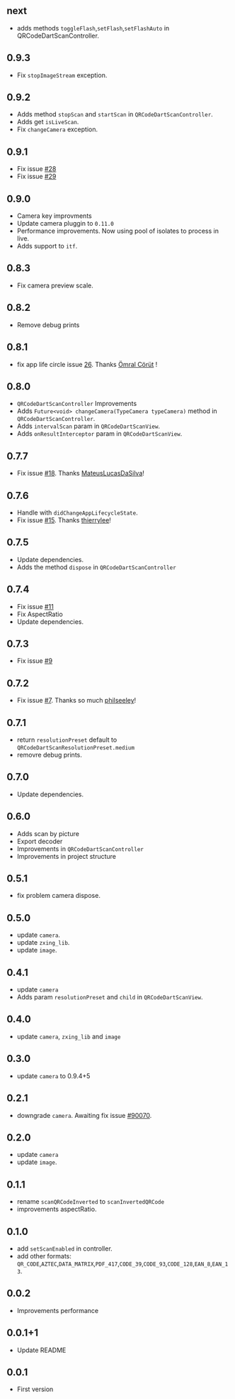 ## next
- adds methods `toggleFlash`,`setFlash`,`setFlashAuto` in QRCodeDartScanController.

## 0.9.3
- Fix `stopImageStream` exception.

## 0.9.2
- Adds method `stopScan` and `startScan` in `QRCodeDartScanController`.
- Adds get `isLiveScan`.
- Fix `changeCamera` exception.

## 0.9.1
- Fix issue [#28](https://github.com/RafaelBarbosatec/qr_code_dart_scan/issues/28)
- Fix issue [#29](https://github.com/RafaelBarbosatec/qr_code_dart_scan/issues/29)

## 0.9.0
- Camera key improvments
- Update camera pluggin to `0.11.0`
- Performance improvements. Now using pool of isolates to process in live.
- Adds support to `itf`.

## 0.8.3
- Fix camera preview scale.

## 0.8.2
- Remove debug prints

## 0.8.1
- fix app life circle issue [26](https://github.com/RafaelBarbosatec/qr_code_dart_scan/pull/26). Thanks [Ömral Cörüt](https://github.com/omralcrt) !

## 0.8.0
- `QRCodeDartScanController` Improvements
- Adds `Future<void> changeCamera(TypeCamera typeCamera)` method in `QRCodeDartScanController`.
- Adds `intervalScan` param in `QRCodeDartScanView`.
- Adds `onResultInterceptor` param in `QRCodeDartScanView`.

## 0.7.7
- Fix issue [#18](https://github.com/RafaelBarbosatec/qr_code_dart_scan/issues/18). Thanks [MateusLucasDaSilva](https://github.com/MateusLucasDaSilva)!

## 0.7.6
- Handle with `didChangeAppLifecycleState`.
- Fix issue [#15](https://github.com/RafaelBarbosatec/qr_code_dart_scan/issues/15). Thanks [thierrylee](https://github.com/thierrylee)!

## 0.7.5
- Update dependencies.
- Adds the method `dispose` in `QRCodeDartScanController`

## 0.7.4
- Fix issue [#11](https://github.com/RafaelBarbosatec/qr_code_dart_scan/issues/11)
- Fix AspectRatio
- Update dependencies.

## 0.7.3
- Fix issue [#9](https://github.com/RafaelBarbosatec/qr_code_dart_scan/issues/9)

## 0.7.2
- Fix issue [#7](https://github.com/RafaelBarbosatec/qr_code_dart_scan/issues/7). Thanks so much [philseeley](https://github.com/philseeley)!

## 0.7.1
- return `resolutionPreset` default to `QRCodeDartScanResolutionPreset.medium`
- removre debug prints.

## 0.7.0
- Update dependencies.

## 0.6.0
- Adds scan by picture
- Export decoder
- Improvements in `QRCodeDartScanController`
- Improvements in project structure

## 0.5.1
- fix problem camera dispose.

## 0.5.0
- update `camera`.
- update `zxing_lib`.
- update `image`.

## 0.4.1
- update `camera`
- Adds param `resolutionPreset` and `child` in `QRCodeDartScanView`.

## 0.4.0
- update `camera`, `zxing_lib` and `image`

## 0.3.0
- update `camera` to 0.9.4+5

## 0.2.1

- downgrade `camera`. Awaiting fix issue [#90070](https://github.com/flutter/flutter/issues/90070).

## 0.2.0

- update `camera`
- update `image`.

## 0.1.1

- rename `scanQRCodeInverted` to `scanInvertedQRCode`
- improvements aspectRatio.

## 0.1.0

* add `setScanEnabled` in controller.
* add other formats: `QR_CODE`,`AZTEC`,`DATA_MATRIX`,`PDF_417`,`CODE_39`,`CODE_93`,`CODE_128`,`EAN_8`,`EAN_13`.

## 0.0.2

* Improvements performance

## 0.0.1+1

* Update README

## 0.0.1

* First version
